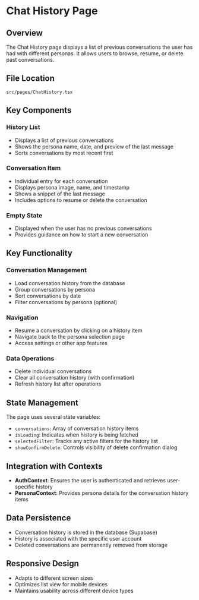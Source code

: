 # Chat History Page

## Overview
The Chat History page displays a list of previous conversations the user has had with different personas. It allows users to browse, resume, or delete past conversations.

## File Location
`src/pages/ChatHistory.tsx`

## Key Components

### History List
- Displays a list of previous conversations
- Shows the persona name, date, and preview of the last message
- Sorts conversations by most recent first

### Conversation Item
- Individual entry for each conversation
- Displays persona image, name, and timestamp
- Shows a snippet of the last message
- Includes options to resume or delete the conversation

### Empty State
- Displayed when the user has no previous conversations
- Provides guidance on how to start a new conversation

## Key Functionality

### Conversation Management
- Load conversation history from the database
- Group conversations by persona
- Sort conversations by date
- Filter conversations by persona (optional)

### Navigation
- Resume a conversation by clicking on a history item
- Navigate back to the persona selection page
- Access settings or other app features

### Data Operations
- Delete individual conversations
- Clear all conversation history (with confirmation)
- Refresh history list after operations

## State Management

The page uses several state variables:
- `conversations`: Array of conversation history items
- `isLoading`: Indicates when history is being fetched
- `selectedFilter`: Tracks any active filters for the history list
- `showConfirmDelete`: Controls visibility of delete confirmation dialog

## Integration with Contexts

- **AuthContext**: Ensures the user is authenticated and retrieves user-specific history
- **PersonaContext**: Provides persona details for the conversation history items

## Data Persistence
- Conversation history is stored in the database (Supabase)
- History is associated with the specific user account
- Deleted conversations are permanently removed from storage

## Responsive Design
- Adapts to different screen sizes
- Optimizes list view for mobile devices
- Maintains usability across different device types
